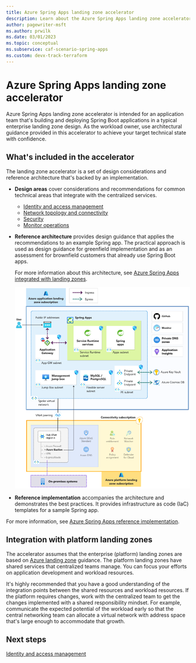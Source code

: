 ```yaml
---
title: Azure Spring Apps landing zone accelerator
description: Learn about the Azure Spring Apps landing zone accelerator set, which is an open source collection of Terraform templates.
author: pagewriter-msft
ms.author: prwilk
ms.date: 03/01/2023
ms.topic: conceptual
ms.subservice: caf-scenario-spring-apps
ms.custom: devx-track-terraform
---
```


# Azure Spring Apps landing zone accelerator

Azure Spring Apps landing zone accelerator is intended for an application team that's building and deploying Spring Boot applications in a typical enterprise landing zone design. As the workload owner, use architectural guidance provided in this accelerator to achieve your target technical state with confidence.  

## What's included in the accelerator

The landing zone accelerator is a set of design considerations and reference architecture that's backed by an implementation.

- **Design areas** cover considerations and recommendations for common technical areas that integrate with the centralized services.

  - [Identity and access management](./identity-and-access-management.md)
  - [Network topology and connectivity](./network-topology-and-connectivity.md)
  - [Security](./security.md)
  - [Monitor operations](./management.md)

- **Reference architecture** provides design guidance that applies the recommendations to an example Spring app. The practical approach is used as design guidance for greenfield implementation and as an assessment for brownfield customers that already use Spring Boot apps.

    For more information about this architecture, see [Azure Spring Apps integrated with landing zones](/azure/architecture/web-apps/spring-apps/spring-apps-landing-zone).

    [![Diagram that shows Azure App Service landing zone accelerator architecture.](./media/spring-apps-reference-architecture-landing-zone.png)](./media/spring-apps-reference-architecture-landing-zone.png#lightbox)

- **Reference implementation** accompanies the architecture and demonstrates the best practices. It provides infrastructure as code (IaC) templates for a sample Spring app.

For more information, see [Azure Spring Apps reference implementation](https://github.com/Azure/springapps-landing-zone-accelerator).

## Integration with platform landing zones

The accelerator assumes that the enterprise (platform) landing zones are based on [Azure landing zone](../../../ready/landing-zone/index.md) guidance. The platform landing zones have shared services that centralized teams manage. You can focus your efforts on application development and workload resources.

It's highly recommended that you have a good understanding of the integration points between the shared resources and workload resources. If the platform requires changes, work with the centralized team to get the changes implemented with a shared responsibility mindset. For example, communicate the expected potential of the workload early so that the central networking team can allocate a virtual network with address space that's large enough to accommodate that growth.

## Next steps

[Identity and access management](./identity-and-access-management.md)
